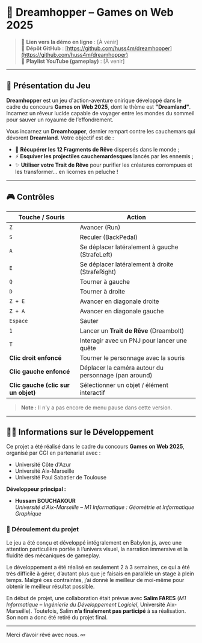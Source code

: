 # 🌙 Dreamhopper – Games on Web 2025

> 🔗 **Lien vers la démo en ligne** : [À venir]  
> 📂 **Dépôt GitHub** : [https://github.com/huss4m/dreamhopper](https://github.com/huss4m/dreamhopper)  
> 🎥 **Playlist YouTube (gameplay)** : [À venir]

---

## 🧠 Présentation du Jeu

**Dreamhopper** est un jeu d'action-aventure onirique développé dans le cadre du concours **Games on Web 2025**, dont le thème est **"Dreamland"**. Incarnez un rêveur lucide capable de voyager entre les mondes du sommeil pour sauver un royaume de l’effondrement.

Vous incarnez un **Dreamhopper**, dernier rempart contre les cauchemars qui dévorent **Dreamland**. Votre objectif est de :

- 🌟 **Récupérer les 12 Fragments de Rêve** dispersés dans le monde ;
- ⚡ **Esquiver les projectiles cauchemardesques** lancés par les ennemis ;
- ✨ **Utiliser votre Trait de Rêve** pour purifier les créatures corrompues et les transformer… en licornes en peluche !

---

## 🎮 Contrôles

| Touche / Souris           | Action                                                       |
|--------------------------|--------------------------------------------------------------|
| `Z`                      | Avancer (Run)                                                |
| `S`                      | Reculer (BackPedal)                                          |
| `A`                      | Se déplacer latéralement à gauche (StrafeLeft)               |
| `E`                      | Se déplacer latéralement à droite (StrafeRight)              |
| `Q`                      | Tourner à gauche                                             |
| `D`                      | Tourner à droite                                             |
| `Z + E`                  | Avancer en diagonale droite                                  |
| `Z + A`                  | Avancer en diagonale gauche                                  |
| `Espace`                 | Sauter                                                      |
| `1`                      | Lancer un **Trait de Rêve** (Dreambolt)                      |
| `T`                      | Interagir avec un PNJ pour lancer une quête                  |
| **Clic droit enfoncé**   | Tourner le personnage avec la souris                         |
| **Clic gauche enfoncé**  | Déplacer la caméra autour du personnage (pan around)         |
| **Clic gauche (clic sur un objet)** | Sélectionner un objet / élément interactif           |

> **Note :** Il n'y a pas encore de menu pause dans cette version.

---

## 👨‍💻 Informations sur le Développement

Ce projet a été réalisé dans le cadre du concours **Games on Web 2025**, organisé par CGI en partenariat avec :

- Université Côte d'Azur  
- Université Aix-Marseille  
- Université Paul Sabatier de Toulouse  

**Développeur principal :**  
- **Hussam BOUCHAKOUR**  
  *Université d'Aix-Marseille – M1 Informatique : Géométrie et Informatique Graphique*

### 🔧 Déroulement du projet

Le jeu a été conçu et développé intégralement en Babylon.js, avec une attention particulière portée à l’univers visuel, la narration immersive et la fluidité des mécaniques de gameplay.

Le développement a été réalisé en seulement 2 à 3 semaines, ce qui a été très difficile à gérer, d’autant plus que je faisais en parallèle un stage à plein temps. Malgré ces contraintes, j’ai donné le meilleur de moi-même pour obtenir le meilleur résultat possible.

En début de projet, une collaboration était prévue avec **Salim FARES** (*M1 Informatique – Ingénierie du Développement Logiciel*, Université Aix-Marseille). Toutefois, Salim **n’a finalement pas participé** à sa réalisation. Son nom a donc été retiré du projet final.

---

Merci d’avoir rêvé avec nous. 💤


